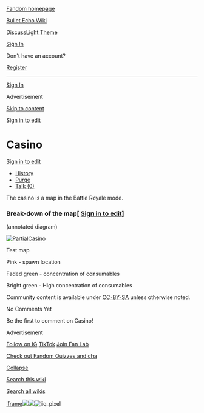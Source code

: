 [Fandom homepage](https://www.fandom.com/)

[Bullet Echo Wiki](https://bullet-echo.fandom.com/)

[Discuss](https://bullet-echo.fandom.com/f "Discuss")[Light Theme](https://bullet-echo.fandom.com/wiki/Casino# "Light Theme")

[Sign In](https://auth.fandom.com/signin?source=mw&redirect=https%3A%2F%2Fbullet-echo.fandom.com%2Fwiki%2FCasino)

Don't have an account?

[Register](https://auth.fandom.com/register?source=mw&redirect=https%3A%2F%2Fbullet-echo.fandom.com%2Fwiki%2FCasino)

* * *

[Sign In](https://auth.fandom.com/signin?source=mw&redirect=https%3A%2F%2Fbullet-echo.fandom.com%2Fwiki%2FCasino)

Advertisement

[Skip to content](https://bullet-echo.fandom.com/wiki/Casino#page-header)

[Sign in to edit](https://auth.fandom.com/signin?redirect=https%3A%2F%2Fbullet-echo.fandom.com%2Fwiki%2FCasino%3Fveaction%3Dedit&uselang=en)

# Casino

[Sign in to edit](https://auth.fandom.com/signin?redirect=https%3A%2F%2Fbullet-echo.fandom.com%2Fwiki%2FCasino%3Fveaction%3Dedit&uselang=en)

- [History](https://bullet-echo.fandom.com/wiki/Casino?action=history)
- [Purge](https://bullet-echo.fandom.com/wiki/Casino?action=purge)
- [Talk (0)](https://bullet-echo.fandom.com/wiki/Talk:Casino?action=edit&redlink=1)

The casino is a map in the Battle Royale mode.

### Break-down of the map\[ [Sign in to edit](https://auth.fandom.com/signin?redirect=https%3A%2F%2Fbullet-echo.fandom.com%2Fwiki%2FCasino%3Fveaction%3Dedit%26section%3D1&uselang=en "Sign in to edit")\]

(annotated diagram)

[![PartialCasino](https://static.wikia.nocookie.net/bullet-echo/images/4/41/PartialCasino.png/revision/latest/scale-to-width-down/360?cb=20201104011534)](https://static.wikia.nocookie.net/bullet-echo/images/4/41/PartialCasino.png/revision/latest?cb=20201104011534)

Test map

Pink - spawn location

Faded green - concentration of consumables

Bright green - High concentration of consumables

Community content is available under [CC-BY-SA](https://www.fandom.com/licensing) unless otherwise noted.

No Comments Yet

Be the first to comment on Casino!

Advertisement

[Follow on IG](https://bit.ly/FandomIG) [TikTok](https://bit.ly/TikTokFandom) [Join Fan Lab](https://bit.ly/FanLabWikiBar)

[Check out Fandom Quizzes and cha](https://bit.ly/WBTrivia2)

[Collapse](https://bullet-echo.fandom.com/wiki/Casino# "Collapse")

[Search this wiki](https://bullet-echo.fandom.com/wiki/Special:Search?scope=internal&query=&h=1&isFromHighlightActions=on)

[Search all wikis](https://bullet-echo.fandom.com/wiki/Special:Search?scope=cross-wiki&query=&h=1&isFromHighlightActions=on)

[iframe](https://www.fandom.com/silver-surfer.html)![](https://idsync.rlcdn.com/712315.gif?partner_uid=867d88dd-72da-4a9c-a991-14a130b960c9)![](https://pixel.tapad.com/idsync/ex/receive?partner_id=3442&partner_device_id=867d88dd-72da-4a9c-a991-14a130b960c9&partner_url=https://services.fandom.com/identity-storage/external/experian/receiveid/d247326a-0c59-4e7f-a79e-9dc1dfb786c1?id=${TA_DEVICE_ID}&partner=TAPAD)![iiq_pixel](https://sync.intentiq.com/profiles_engine/ProfilesEngineServlet?at=20&mi=10&secure=1&dpi=1187275693&iiqidtype=2&iiqpcid=c3f3a67a-47fe-9604-1561-333af41c8f29&iiqpciddate=1745205128897&tsrnd=800_1745205128905&vrref=fandom.com&jsver=6.07&dw=1280&dh=1024&dpr=1&lan=en-US&testPercentage=97&testGroup=A&uh=%7B%220%22%3A%22%5C%22Google%20Chrome%5C%22%3Bv%3D%5C%22135%5C%22%2C%20%5C%22Not-A.Brand%5C%22%3Bv%3D%5C%228%5C%22%2C%20%5C%22Chromium%5C%22%3Bv%3D%5C%22135%5C%22%22%2C%221%22%3A%22%3F0%22%2C%222%22%3A%22%5C%22Linux%20x86_64%5C%22%22%2C%223%22%3A%22%5C%22x86%5C%22%22%2C%224%22%3A%22%5C%2264%5C%22%22%2C%226%22%3A%22%5C%226.6.72%5C%22%22%2C%227%22%3A%22%3F0%22%2C%228%22%3A%22%5C%22Google%20Chrome%5C%22%3Bv%3D%5C%22135.0.7049.95%5C%22%2C%20%5C%22Not-A.Brand%5C%22%3Bv%3D%5C%228.0.0.0%5C%22%2C%20%5C%22Chromium%5C%22%3Bv%3D%5C%22135.0.7049.95%5C%22%22%7D&gdpr=0)